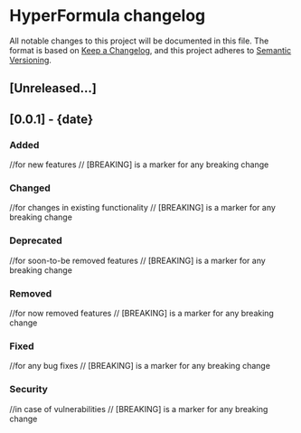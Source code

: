 # HyperFormula changelog
All notable changes to this project will be documented in this file.
The format is based on [Keep a Changelog](https://keepachangelog.com/en/1.0.0/),
and this project adheres to [Semantic Versioning](https://semver.org/spec/v2.0.0.html).

## [Unreleased...]

## [0.0.1] - {date}

### Added
//for new features
// [BREAKING] is a marker for any breaking change

### Changed 
//for changes in existing functionality
// [BREAKING] is a marker for any breaking change

### Deprecated 
//for soon-to-be removed features
// [BREAKING] is a marker for any breaking change

### Removed 
//for now removed features
// [BREAKING] is a marker for any breaking change

### Fixed 
//for any bug fixes
// [BREAKING] is a marker for any breaking change

### Security 
//in case of vulnerabilities
// [BREAKING] is a marker for any breaking change